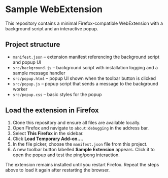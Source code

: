 # Sample WebExtension

This repository contains a minimal Firefox-compatible WebExtension with a background script and an interactive popup.

## Project structure

- `manifest.json` – extension manifest referencing the background script and popup UI
- `src/background.js` – background script with installation logging and a sample message handler
- `src/popup.html` – popup UI shown when the toolbar button is clicked
- `src/popup.js` – popup script that sends a message to the background worker
- `src/popup.css` – basic styles for the popup

## Load the extension in Firefox

1. Clone this repository and ensure all files are available locally.
2. Open Firefox and navigate to `about:debugging` in the address bar.
3. Select **This Firefox** in the sidebar.
4. Click **Load Temporary Add-on...**.
5. In the file picker, choose the `manifest.json` file from this project.
6. A new toolbar button labelled **Sample Extension** appears. Click it to open the popup and test the ping/pong interaction.

The extension remains installed until you restart Firefox. Repeat the steps above to load it again after restarting the browser.
